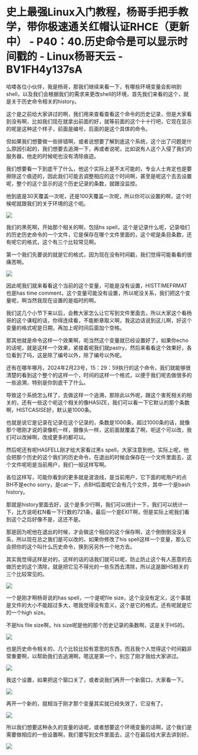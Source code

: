 # 史上最强Linux入门教程，杨哥手把手教学，带你极速通关红帽认证RHCE（更新中） - P40：40.历史命令是可以显示时间戳的 - Linux杨哥天云 - BV1FH4y137sA

哈喽各位小伙伴，我是杨哥，那我们继续来看一下，有哪些环境变量会影响到shell，以及我们会根据我们的需求来更改shell的环境，首先我们来看的这个，就是关于历史命令相关的history。

这个是之前给大家讲过的啊，我们用来查看查看这个命令的历史记录，但是大家看到没有啊，比如我们现在就拿出前面的好，就等前面的这个十十行吧，它现在显示的呢是这种这个样子，前面是编号，后面的是这个具体的命令。

但如果我们想要做一些排错啊，或者说想要了解到底这个系统，这个出了问题是什么原因引起的，我们想要去追溯一下，再或者说呢，比如说有人这个入侵了我们的服务器，他走的时候呢也没有清除痕迹。

我们想要看一下到底干了什么，他这个实际上是不太可能的，专业人士肯定也是要擦除这个痕迹的，因此我们可能去调整相应的这个时间啊，甚至是呢这个去去设置呢，整个的这个显示的这个历史记录的条数，就跟没监控。

他到底是30天覆盖一次呢，还是100天覆盖一次呢，所以你可以设置的啊，这个时候呢就跟我们的关于环境的这个呃。



![](img/4f71b1d27dd4e75edb7b5ecb71c8e770_1.png)

我们的黑死啊，开始那个相关的啊，包括hs spell，这个是记录什么呢，记录咱们的历史历史命令的一个文件，它是保存在哪个文件里面的，这个呢是条目条数，还有呢它的格式，这个有三个比较常见啊。

第一个我们先要说的就是它的格式，因为现在没有时间戳，我们觉得可能看看的很痛苦啊。

![](img/4f71b1d27dd4e75edb7b5ecb71c8e770_3.png)

因此呢我们就来看看这个当前的这个变量，可能是没有设置，HISTTIMEFRMAT也是has time comment，这个变量可能没有设置，所以呢没关系，我们把这个变量呢，啊当然我现在设置的是临时的啊。

我们这几个小节下来以后，会教大家怎么让它写到文件里面去，所以大家这个看杨哥的这个课程的话，你得连续看，不能断章取义啊，我这边话说到这儿啊，好这个变量的格式呢是日期，再加上呢时间后面加个空格。

那其他就是命令这样一个效果啊，呃当然这个变量就已经设置好了，如果你echo的话呢，就是这样一个效果，紧接着呢我们就pastry，然后来看看这个效果好，各位看到了吗，这是除了编号以外，除了编号以外呢。

还有在哪年哪月，2024年2月23号，15：29：59执行的这个命令，我们就能够很清楚的看到这个整个的这样一个，时间的这样一个格式，以便于我们呢去做很多的一些追溯，特别是你到底干了什么。

导致这个系统怎么样了，去做这样一个追溯，那除此以外呢，跟这个害死相关的相关的，还有一些这个呃这个相关的像HASIZE，我们可以看一下它默认的那个条数啊，HISTCASISE好，默认是1000条。

也就是说它是记录在记录在这个记录的，条数是1000条，超过1000条的话，就像那个嗯刚才说的录像机一样，摄像头一样，这前面就覆盖了啊，呃这个可以改，我们可以改掉啊，改成更多的都可以。

然后呢还有呢HASFELL刚才给大家看过黑s spell，大家注意到他，实际上呢，他会把那个历史的这个我们的历史命令，在退出的时候会保存在一个文件里面去，这个文件呢呃是当前用户，我们一般这样写啊。

各位这样写，可能你看到的更多就是波浪线，是当前用户，它下面的呢用户的点BH不是echo sorry，是cat一下，点BH后面呢它会有几个文件，其中一个是bash history。

那就是history里面去好，这个是多少行啊，我们可以统计一下，我们可以统计一下，比方说呃杠N看一下行数的721条，最后一个是EXIT啊，但是实际上呢我们看到这个之后好像不是，这还不是。

那是因为呢他在退出的时候，才会做这个相应的这个保存啊，这个倒倒倒没没关系，所以现在总之我们是可以改的，如果你修改了his spell这样一个变量，那么它会把你的这个叫什么历史命令，换到另另外一个地方去。

其实我觉得这样是对的，这样的话的话我们就可以呢，防止防止这个有人恶意的去做历史的这个清除，就是把它见不得光的一些东西去清除，所以这是跟HS相关的三个比较常见的。



![](img/4f71b1d27dd4e75edb7b5ecb71c8e770_5.png)

一个是刚才啊杨哥说的has spell，一个是呢file size，这个没没有定义，这个事就是文件的大小不能超过多大，嗯我觉得没有意义，这个是它的格式，还有呢就是它的一个high size。

不是his file size啊，his size呢是他的那个历史记录的条数啊，这是关于HS的。

![](img/4f71b1d27dd4e75edb7b5ecb71c8e770_7.png)

也是历史命令相关的，几个比较比较有意思的东西，而且我个人觉得这个时间戳非常重要啊，以帮助我们去追溯啊，嗯这是第一个，别忘了刚才我给大家讲过。



![](img/4f71b1d27dd4e75edb7b5ecb71c8e770_9.png)

我这个设置，如果把这个窗口关了，或者说我们再开一个新窗口，大家看一下。

![](img/4f71b1d27dd4e75edb7b5ecb71c8e770_11.png)

再开一个新的，就相当于刚才那个变量其实就已经失效了，它没有了。

![](img/4f71b1d27dd4e75edb7b5ecb71c8e770_13.png)

所以我们想要这种永久的变量的话呢，或者想要这个环境变量的话啊，这个我们是需要做相应的一些设置啊，我们要写到文件里面去，这个在最后给大家去讲到好。



![](img/4f71b1d27dd4e75edb7b5ecb71c8e770_15.png)